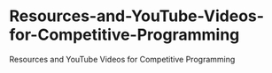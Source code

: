 # Resources-and-YouTube-Videos-for-Competitive-Programming
Resources and YouTube Videos for Competitive Programming

